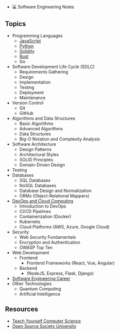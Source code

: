 - 💻 Software Engineering Notes

## Topics

- Programming Languages
  - [JavaScript](./programming_languages/javascript/JavaScript.md)
  - [Python](./programming_languages/python/Python.md)
  - [Solidity](./programming_languages/solidity/Solidity.md)
  - [Rust](./programming_languages/rust/Rust.md)
  - Go
- Software Development Life Cycle (SDLC)
  - Requirements Gathering
  - Design
  - Implementation
  - Testing
  - Deployment
  - Maintenance
- Version Control
  - Git
  - GitHub
- Algorithms and Data Structures
  - Basic Algorithms
  - Advanced Algorithms
  - Data Structures
  - Big-O Notation and Complexity Analysis
- Software Architecture
  - Design Patterns
  - Architectural Styles
  - SOLID Principles
  - Domain-Driven Design
- Testing
- Databases
  - SQL Databases
  - NoSQL Databases
  - Database Design and Normalization
  - ORMs (Object-Relational Mappers)
- [DevOps and Cloud Computing](./devops/Devops.md)
  - Introduction to DevOps
  - CI/CD Pipelines
  - Containerization (Docker)
  - Kubernets
  - Cloud Platforms (AWS, Azure, Google Cloud)
- Security
  - Web Security Fundamentals
  - Encryption and Authentication
  - OWASP Top Ten
- Web Development
  - Frontend
    - Frontend Frameworks (React, Vue, Angular)
  - Backend
    - (NodeJS, Express, Flask, Django)
- [Software Engineering Career](./career/Index.md)
- Other Technologies
  - Quantum Computing
  - Artificial Intelligence

## Resources

- [Teach Yourself Computer Science](https://teachyourselfcs.com/)
- [Open Source Society University](https://ossu.firebaseapp.com/#/)
